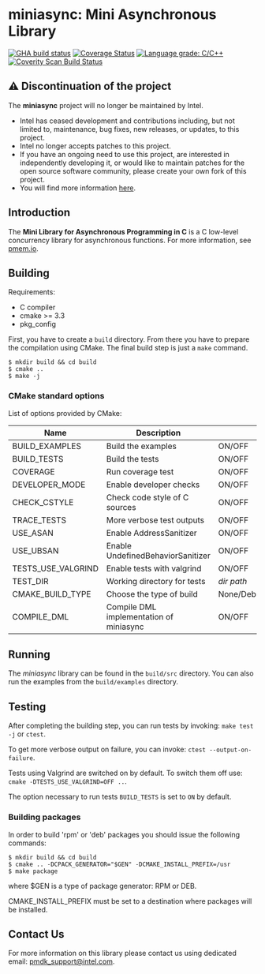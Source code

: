 # **miniasync: Mini Asynchronous Library**

[![GHA build status](https://github.com/pmem/miniasync/workflows/On_Pull_Request/badge.svg?branch=master)](https://github.com/pmem/miniasync/actions)
[![Coverage Status](https://codecov.io/github/pmem/miniasync/coverage.svg?branch=master)](https://codecov.io/gh/pmem/miniasync/branch/master)
[![Language grade: C/C++](https://img.shields.io/lgtm/grade/cpp/g/pmem/miniasync.svg?logo=lgtm&logoWidth=18)](https://lgtm.com/projects/g/pmem/miniasync/context:cpp)
[![Coverity Scan Build Status](https://scan.coverity.com/projects/24161/badge.svg)](https://scan.coverity.com/projects/pmem-miniasync)

## ⚠️ Discontinuation of the project
The **miniasync** project will no longer be maintained by Intel.
- Intel has ceased development and contributions including, but not limited to, maintenance, bug fixes, new releases,
or updates, to this project.
- Intel no longer accepts patches to this project.
- If you have an ongoing need to use this project, are interested in independently developing it, or would like to
maintain patches for the open source software community, please create your own fork of this project.
- You will find more information [here](https://pmem.io/blog/2022/11/update-on-pmdk-and-our-long-term-support-strategy/).

## Introduction

The **Mini Library for Asynchronous Programming in C** is a C low-level concurrency library for asynchronous functions.
For more information, see [pmem.io](https://pmem.io).

## Building

Requirements:
- C compiler
- cmake >= 3.3
- pkg_config

First, you have to create a `build` directory.
From there you have to prepare the compilation using CMake.
The final build step is just a `make` command.

```shell
$ mkdir build && cd build
$ cmake ..
$ make -j
```

### CMake standard options

List of options provided by CMake:

| Name | Description | Values | Default |
| - | - | - | - |
| BUILD_EXAMPLES | Build the examples | ON/OFF | ON |
| BUILD_TESTS | Build the tests | ON/OFF | ON |
| COVERAGE | Run coverage test | ON/OFF | OFF |
| DEVELOPER_MODE | Enable developer checks | ON/OFF | OFF |
| CHECK_CSTYLE | Check code style of C sources | ON/OFF | OFF |
| TRACE_TESTS | More verbose test outputs | ON/OFF | OFF |
| USE_ASAN | Enable AddressSanitizer | ON/OFF | OFF |
| USE_UBSAN | Enable UndefinedBehaviorSanitizer | ON/OFF | OFF |
| TESTS_USE_VALGRIND | Enable tests with valgrind | ON/OFF | ON |
| TEST_DIR | Working directory for tests | *dir path* | ./build/tests |
| CMAKE_BUILD_TYPE | Choose the type of build | None/Debug/Release/RelWithDebInfo | Debug |
| COMPILE_DML | Compile DML implementation of miniasync | ON/OFF | OFF |

## Running

The *miniasync* library can be found in the `build/src` directory.
You can also run the examples from the `build/examples` directory.

## Testing

After completing the building step, you can run tests by invoking:
`make test -j` or `ctest`.

To get more verbose output on failure, you can invoke:
`ctest --output-on-failure`.

Tests using Valgrind are switched on by default. To switch them off use:
`cmake -DTESTS_USE_VALGRIND=OFF ..`.

The option necessary to run tests `BUILD_TESTS` is set to `ON` by default.

### Building packages

In order to build 'rpm' or 'deb' packages you should issue the following commands:

```shell
$ mkdir build && cd build
$ cmake .. -DCPACK_GENERATOR="$GEN" -DCMAKE_INSTALL_PREFIX=/usr
$ make package
```

where $GEN is a type of package generator: RPM or DEB.

CMAKE_INSTALL_PREFIX must be set to a destination where packages will be installed.

## Contact Us

For more information on this library please contact us using dedicated email: pmdk_support@intel.com.
